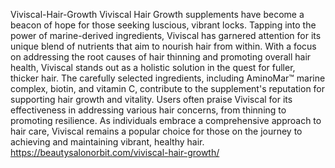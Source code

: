 Viviscal-Hair-Growth
Viviscal Hair Growth supplements have become a beacon of hope for those seeking luscious, vibrant locks. Tapping into the power of marine-derived ingredients, Viviscal has garnered attention for its unique blend of nutrients that aim to nourish hair from within. 
With a focus on addressing the root causes of hair thinning and promoting overall hair health, Viviscal stands out as a holistic solution in the quest for fuller, thicker hair.
The carefully selected ingredients, including AminoMar™ marine complex, biotin, and vitamin C, contribute to the supplement's reputation for supporting hair growth and vitality. Users often praise Viviscal for its effectiveness in addressing various hair concerns, from thinning to promoting resilience. As individuals embrace a comprehensive approach to hair care, Viviscal remains a popular choice for those on the journey to achieving and maintaining vibrant, healthy hair.
https://beautysalonorbit.com/viviscal-hair-growth/

